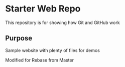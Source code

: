 # Starter Web Repo

This repository is for showing how Git and GitHub work

## Purpose

Sample website with plenty of files for demos

Modified for Rebase from Master